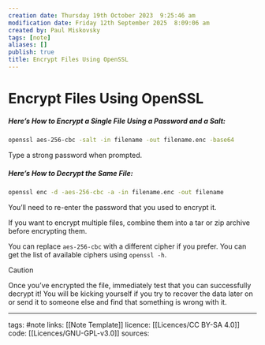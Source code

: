 ```yaml
---
creation date: Thursday 19th October 2023  9:25:46 am
modification date: Friday 12th September 2025  8:09:06 am
created by: Paul Miskovsky
tags: [note]
aliases: []
publish: true
title: Encrypt Files Using OpenSSL
---
```


# Encrypt Files Using OpenSSL

##### Here’s How to Encrypt a Single File Using a Password and a Salt:

```sh
openssl aes-256-cbc -salt -in filename -out filename.enc -base64
```

Type a strong password when prompted.

##### Here’s How to Decrypt the Same File:

```sh
openssl enc -d -aes-256-cbc -a -in filename.enc -out filename
```

You’ll need to re-enter the password that you used to encrypt it.

If you want to encrypt multiple files, combine them into a tar or zip archive before encrypting them.

You can replace `aes-256-cbc` with a different cipher if you prefer. You can get the list of available ciphers using `openssl -h`.

>[!caution]
>Once you’ve encrypted the file, immediately test that you can successfully decrypt it! You will be kicking yourself if you try to recover the data later on or send it to someone else and find that something is wrong with it.

---
tags: #note
links: [[Note Template]]
licence: [[Licences/CC BY-SA 4.0]]
code: [[Licences/GNU-GPL-v3.0]]
sources: 